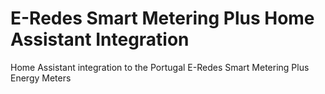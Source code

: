# E-Redes Smart Metering Plus Home Assistant Integration

Home Assistant integration to the Portugal E-Redes Smart Metering Plus Energy Meters
